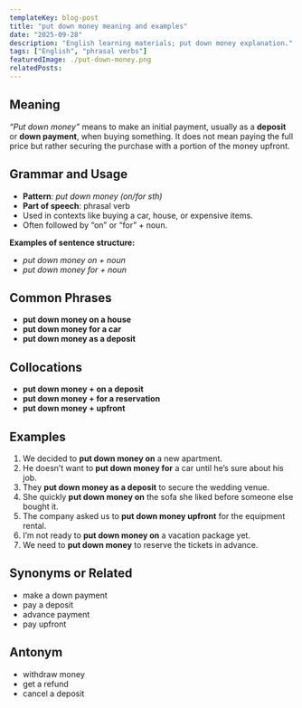 ```yaml
---
templateKey: blog-post
title: "put down money meaning and examples"
date: "2025-09-28"
description: "English learning materials; put down money explanation."
tags: ["English", "phrasal verbs"]
featuredImage: ./put-down-money.png
relatedPosts:
---
```


## Meaning

_“Put down money”_ means to make an initial payment, usually as a **deposit** or **down payment**, when buying something.
It does not mean paying the full price but rather securing the purchase with a portion of the money upfront.

## Grammar and Usage

- **Pattern**: _put down money (on/for sth)_
- **Part of speech**: phrasal verb
- Used in contexts like buying a car, house, or expensive items.
- Often followed by “on” or “for” + noun.

**Examples of sentence structure:**

- _put down money on + noun_
- _put down money for + noun_

## Common Phrases

- **put down money on a house**
- **put down money for a car**
- **put down money as a deposit**

## Collocations

- **put down money + on a deposit**
- **put down money + for a reservation**
- **put down money + upfront**

## Examples

1. We decided to **put down money on** a new apartment.
2. He doesn’t want to **put down money for** a car until he’s sure about his job.
3. They **put down money as a deposit** to secure the wedding venue.
4. She quickly **put down money on** the sofa she liked before someone else bought it.
5. The company asked us to **put down money upfront** for the equipment rental.
6. I’m not ready to **put down money on** a vacation package yet.
7. We need to **put down money** to reserve the tickets in advance.

## Synonyms or Related

- make a down payment
- pay a deposit
- advance payment
- pay upfront

## Antonym

- withdraw money
- get a refund
- cancel a deposit

